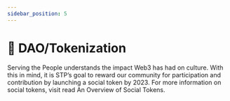 ```yaml
---
sidebar_position: 5
---
```


# 🔄 DAO/Tokenization

Serving the People understands the impact Web3 has had on culture. With this in mind, it is STP’s goal to reward our community for participation and contribution by launching a social token by 2023. For more information on social tokens, visit read An Overview of Social Tokens.
